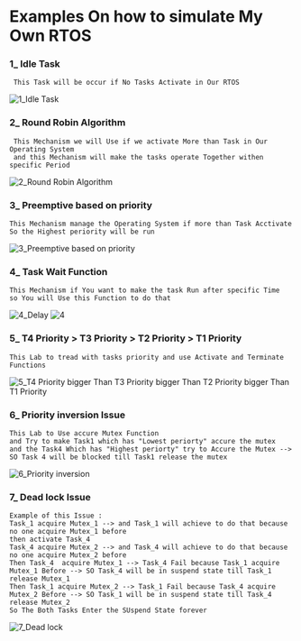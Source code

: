 # Examples On how to simulate My Own RTOS 

### 1_ Idle Task
```
 This Task will be occur if No Tasks Activate in Our RTOS
```
![1_Idle Task](https://github.com/Ephraim-Hedia/Embedded_System_Diploma/assets/74508494/b35ad0df-121c-4ae5-b3ec-9cb033b76af1)


### 2_ Round Robin Algorithm
```
 This Mechanism we will Use if we activate More than Task in Our Operating System 
 and this Mechanism will make the tasks operate Together withen specific Period
```
![2_Round Robin Algorithm](https://github.com/Ephraim-Hedia/Embedded_System_Diploma/assets/74508494/cd5109c1-35d6-4fc5-a060-e54a2aa0db3d)


### 3_ Preemptive based on priority
```
This Mechanism manage the Operating System if more than Task Acctivate
So the Highest periority will be run
```
![3_Preemptive based on priority](https://github.com/Ephraim-Hedia/Embedded_System_Diploma/assets/74508494/3b517f55-ee8e-4e19-9ccb-ee04e08015eb)

### 4_ Task Wait Function
```
This Mechanism if You want to make the task Run after specific Time 
so You will Use this Function to do that
```
![4_Delay](https://github.com/Ephraim-Hedia/Embedded_System_Diploma/assets/74508494/c93f20b8-b553-4d3f-afd7-0030cd76f156)
![4](https://github.com/Ephraim-Hedia/Embedded_System_Diploma/assets/74508494/8da04fa2-4559-4ee9-9c48-d80a0614dd8b)


### 5_ T4 Priority > T3  Priority  > T2 Priority  > T1 Priority 
```
This Lab to tread with tasks priority and use Activate and Terminate Functions
```
![5_T4 Priority bigger Than T3  Priority  bigger Than T2 Priority  bigger Than T1 Priority](https://github.com/Ephraim-Hedia/Embedded_System_Diploma/assets/74508494/37e74cec-94a1-4444-a321-2c0bdca468f1)


### 6_ Priority inversion Issue
```
This Lab to Use accure Mutex Function 
and Try to make Task1 which has "Lowest periorty" accure the mutex 
and the Task4 Which has "Highest periorty" try to Accure the Mutex --> SO Task 4 will be blocked till Task1 release the mutex
```
![6_Priority inversion](https://github.com/Ephraim-Hedia/Embedded_System_Diploma/assets/74508494/133d0665-fe20-46d6-9530-3fc256e392e1)


### 7_ Dead lock Issue

```
Example of this Issue :
Task_1 acquire Mutex_1 --> and Task_1 will achieve to do that because no one acquire Mutex_1 before
then activate Task_4
Task_4 acquire Mutex_2 --> and Task_4 will achieve to do that because no one acquire Mutex_2 before
Then Task_4  acquire Mutex_1 --> Task_4 Fail because Task_1 acquire Mutex_1 Before --> SO Task_4 will be in suspend state till Task_1 release Mutex_1
Then Task_1 acquire Mutex_2 --> Task_1 Fail because Task_4 acquire Mutex_2 Before --> SO Task_1 will be in suspend state till Task_4 release Mutex_2
So The Both Tasks Enter the SUspend State forever 

```
![7_Dead lock](https://github.com/Ephraim-Hedia/Embedded_System_Diploma/assets/74508494/280c2d58-e07f-49e6-af2d-5e8353a50b05)






